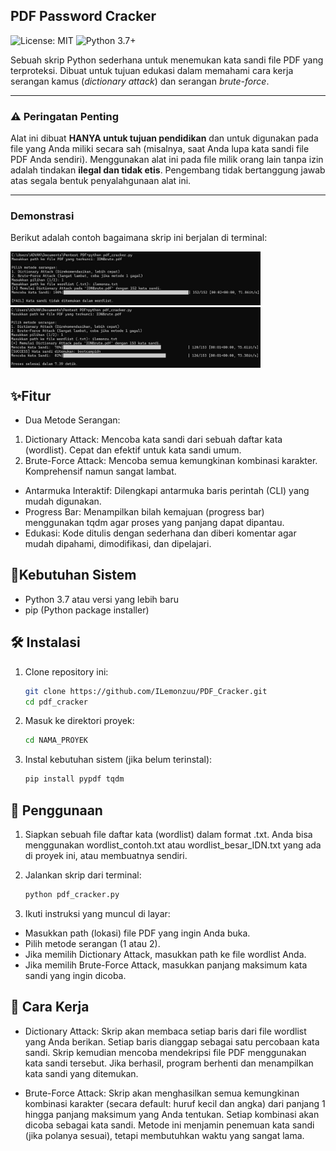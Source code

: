 ## PDF Password Cracker

![License: MIT](https://img.shields.io/badge/License-MIT-yellow.svg)
![Python 3.7+](https://img.shields.io/badge/python-3.7+-blue.svg)

Sebuah skrip Python sederhana untuk menemukan kata sandi file PDF yang terproteksi. Dibuat untuk tujuan edukasi dalam memahami cara kerja serangan kamus (*dictionary attack*) dan serangan *brute-force*.

---

### ⚠️ Peringatan Penting

Alat ini dibuat **HANYA untuk tujuan pendidikan** dan untuk digunakan pada file yang Anda miliki secara sah (misalnya, saat Anda lupa kata sandi file PDF Anda sendiri). Menggunakan alat ini pada file milik orang lain tanpa izin adalah tindakan **ilegal dan tidak etis**. Pengembang tidak bertanggung jawab atas segala bentuk penyalahgunaan alat ini.

---

### Demonstrasi

Berikut adalah contoh bagaimana skrip ini berjalan di terminal:

<img src="assets/No Result.jpg" alt="Screenshot" width="400"/>
<img src="assets/Result.jpg" alt="Screenshot" width="400"/>

## ✨Fitur
* Dua Metode Serangan:
1. Dictionary Attack: Mencoba kata sandi dari sebuah daftar kata (wordlist). Cepat dan efektif untuk kata sandi umum.
 2. Brute-Force Attack: Mencoba semua kemungkinan kombinasi karakter. Komprehensif namun sangat lambat.
* Antarmuka Interaktif: Dilengkapi antarmuka baris perintah (CLI) yang mudah digunakan.
* Progress Bar: Menampilkan bilah kemajuan (progress bar) menggunakan tqdm agar proses yang panjang dapat dipantau.
* Edukasi: Kode ditulis dengan sederhana dan diberi komentar agar mudah dipahami, dimodifikasi, dan dipelajari.

## 📣Kebutuhan Sistem
* Python 3.7 atau versi yang lebih baru
* pip (Python package installer)

## 🛠️ Instalasi

1. Clone repository ini:
   ```bash
   git clone https://github.com/ILemonzuu/PDF_Cracker.git
   cd pdf_cracker

2. Masuk ke direktori proyek:
   ```bash
   cd NAMA_PROYEK

3. Instal kebutuhan sistem (jika belum terinstal):
   ```bash
   pip install pypdf tqdm

## 📝 Penggunaan
1. Siapkan sebuah file daftar kata (wordlist) dalam format .txt. Anda bisa menggunakan wordlist_contoh.txt atau wordlist_besar_IDN.txt yang ada di proyek ini, atau membuatnya sendiri.

2. Jalankan skrip dari terminal:
   ```bash
   python pdf_cracker.py

3. Ikuti instruksi yang muncul di layar:
* Masukkan path (lokasi) file PDF yang ingin Anda buka.
* Pilih metode serangan (1 atau 2).
* Jika memilih Dictionary Attack, masukkan path ke file wordlist Anda.
* Jika memilih Brute-Force Attack, masukkan panjang maksimum kata sandi yang ingin dicoba.

## 📝 Cara Kerja
* Dictionary Attack: Skrip akan membaca setiap baris dari file wordlist yang Anda berikan. Setiap baris dianggap sebagai satu percobaan kata sandi. Skrip kemudian mencoba mendekripsi file PDF menggunakan kata sandi tersebut. Jika berhasil, program berhenti dan menampilkan kata sandi yang ditemukan.

* Brute-Force Attack: Skrip akan menghasilkan semua kemungkinan kombinasi karakter (secara default: huruf kecil dan angka) dari panjang 1 hingga panjang maksimum yang Anda tentukan. Setiap kombinasi akan dicoba sebagai kata sandi. Metode ini menjamin penemuan kata sandi (jika polanya sesuai), tetapi membutuhkan waktu yang sangat lama.